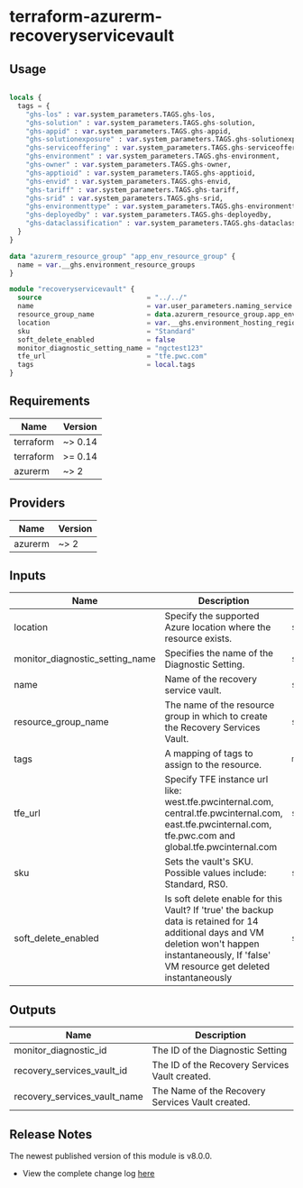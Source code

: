 # terraform-azurerm-recoveryservicevault

## Usage
``` terraform

locals {
  tags = {
    "ghs-los" : var.system_parameters.TAGS.ghs-los,
    "ghs-solution" : var.system_parameters.TAGS.ghs-solution,
    "ghs-appid" : var.system_parameters.TAGS.ghs-appid,
    "ghs-solutionexposure" : var.system_parameters.TAGS.ghs-solutionexposure,
    "ghs-serviceoffering" : var.system_parameters.TAGS.ghs-serviceoffering,
    "ghs-environment" : var.system_parameters.TAGS.ghs-environment,
    "ghs-owner" : var.system_parameters.TAGS.ghs-owner,
    "ghs-apptioid" : var.system_parameters.TAGS.ghs-apptioid,
    "ghs-envid" : var.system_parameters.TAGS.ghs-envid,
    "ghs-tariff" : var.system_parameters.TAGS.ghs-tariff,
    "ghs-srid" : var.system_parameters.TAGS.ghs-srid,
    "ghs-environmenttype" : var.system_parameters.TAGS.ghs-environmenttype,
    "ghs-deployedby" : var.system_parameters.TAGS.ghs-deployedby,
    "ghs-dataclassification" : var.system_parameters.TAGS.ghs-dataclassification
  }
}

data "azurerm_resource_group" "app_env_resource_group" {
  name = var.__ghs.environment_resource_groups
}

module "recoveryservicevault" {
  source                          = "../../"
  name                            = var.user_parameters.naming_service.recovery_services_vault.k02
  resource_group_name             = data.azurerm_resource_group.app_env_resource_group.name
  location                        = var.__ghs.environment_hosting_region
  sku                             = "Standard"
  soft_delete_enabled             = false
  monitor_diagnostic_setting_name = "ngctest123"
  tfe_url                         = "tfe.pwc.com"
  tags                            = local.tags
}

```

## Requirements

| Name | Version |
|------|---------|
| terraform | ~> 0.14 |
| terraform | >= 0.14 |
| azurerm | ~> 2 |

## Providers

| Name | Version |
|------|---------|
| azurerm | ~> 2 |

## Inputs

| Name | Description | Type | Default | Required |
|------|-------------|------|---------|:--------:|
| location | Specify the supported Azure location where the resource exists. | `string` | n/a | yes |
| monitor\_diagnostic\_setting\_name | Specifies the name of the Diagnostic Setting. | `string` | n/a | yes |
| name | Name of the recovery service vault. | `string` | n/a | yes |
| resource\_group\_name | The name of the resource group in which to create the Recovery Services Vault. | `string` | n/a | yes |
| tags | A mapping of tags to assign to the resource. | `map(string)` | n/a | yes |
| tfe\_url | Specify TFE instance url like: west.tfe.pwcinternal.com, central.tfe.pwcinternal.com, east.tfe.pwcinternal.com, tfe.pwc.com and global.tfe.pwcinternal.com | `string` | n/a | yes |
| sku | Sets the vault's SKU. Possible values include: Standard, RS0. | `string` | `"Standard"` | no |
| soft\_delete\_enabled | Is soft delete enable for this Vault? If 'true' the backup data is retained for 14 additional days and VM deletion won't happen instantaneously, If 'false' VM resource get deleted instantaneously | `string` | `true` | no |

## Outputs

| Name | Description |
|------|-------------|
| monitor\_diagnostic\_id | The ID of the Diagnostic Setting |
| recovery\_services\_vault\_id | The ID of the Recovery Services Vault created. |
| recovery\_services\_vault\_name | The Name of the Recovery Services Vault created. |

## Release Notes

The newest published version of this module is v8.0.0.

- View the complete change log [here](./changelog.md)
